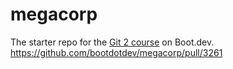 # megacorp

The starter repo for the [Git 2 course](https://www.boot.dev/learn/learn-git-2) on Boot.dev.
https://github.com/bootdotdev/megacorp/pull/3261
